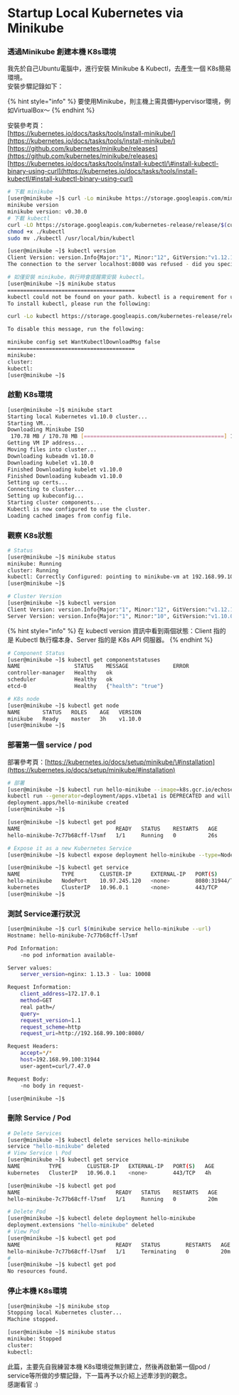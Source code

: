 # Startup Local Kubernetes via Minikube

### 透過Minikube 創建本機 K8s環境

我先於自己Ubuntu電腦中，進行安裝 Minikube & Kubectl，去產生一個 K8s簡易環境。  
安裝步驟記錄如下：

{% hint style="info" %}
要使用Minikube，則主機上需具備Hypervisor環境，例如VirtualBox～
{% endhint %}

安裝參考頁：  
[https://kubernetes.io/docs/tasks/tools/install-minikube/](https://kubernetes.io/docs/tasks/tools/install-minikube/)  
[https://github.com/kubernetes/minikube/releases](https://github.com/kubernetes/minikube/releases)  
[https://kubernetes.io/docs/tasks/tools/install-kubectl/\#install-kubectl-binary-using-curl](https://kubernetes.io/docs/tasks/tools/install-kubectl/#install-kubectl-binary-using-curl)

```bash
# 下載 minikube
[user@minikube ~]$ curl -Lo minikube https://storage.googleapis.com/minikube/releases/v0.30.0/minikube-linux-amd64 && chmod +x minikube && sudo cp minikube /usr/local/bin/ && rm minikube
minikube version
minikube version: v0.30.0
# 下載 kubectl
curl -LO https://storage.googleapis.com/kubernetes-release/release/$(curl -s https://storage.googleapis.com/kubernetes-release/release/stable.txt)/bin/linux/amd64/kubectl
chmod +x ./kubectl
sudo mv ./kubectl /usr/local/bin/kubectl

[user@minikube ~]$ kubectl version
Client Version: version.Info{Major:"1", Minor:"12", GitVersion:"v1.12.1", GitCommit:"4ed3216f3ec431b140b1d899130a69fc671678f4", GitTreeState:"clean", BuildDate:"2018-10-05T16:46:06Z", GoVersion:"go1.10.4", Compiler:"gc", Platform:"linux/amd64"}
The connection to the server localhost:8080 was refused - did you specify the right host or port?
```

```bash
# 如僅安裝 minikube，執行時會提醒需安裝 kubectl。
[user@minikube ~]$ minikube status
========================================
kubectl could not be found on your path. kubectl is a requirement for using minikube
To install kubectl, please run the following:

curl -Lo kubectl https://storage.googleapis.com/kubernetes-release/release/v1.10.0/bin/linux/amd64/kubectl && chmod +x kubectl && sudo cp kubectl /usr/local/bin/ && rm kubectl

To disable this message, run the following:

minikube config set WantKubectlDownloadMsg false
========================================
minikube:
cluster:
kubectl:
[user@minikube ~]$
```

### 啟動 K8s環境

```bash
[user@minikube ~]$ minikube start
Starting local Kubernetes v1.10.0 cluster...
Starting VM...
Downloading Minikube ISO
 170.78 MB / 170.78 MB [============================================] 100.00% 0s
Getting VM IP address...
Moving files into cluster...
Downloading kubeadm v1.10.0
Downloading kubelet v1.10.0
Finished Downloading kubelet v1.10.0
Finished Downloading kubeadm v1.10.0
Setting up certs...
Connecting to cluster...
Setting up kubeconfig...
Starting cluster components...
Kubectl is now configured to use the cluster.
Loading cached images from config file.

```

### 觀察 K8s狀態

```bash
# Status
[user@minikube ~]$ minikube status
minikube: Running
cluster: Running
kubectl: Correctly Configured: pointing to minikube-vm at 192.168.99.100
[user@minikube ~]$

# Cluster Version
[user@minikube ~]$ kubectl version
Client Version: version.Info{Major:"1", Minor:"12", GitVersion:"v1.12.1", GitCommit:"4ed3216f3ec431b140b1d899130a69fc671678f4", GitTreeState:"clean", BuildDate:"2018-10-05T16:46:06Z", GoVersion:"go1.10.4", Compiler:"gc", Platform:"linux/amd64"}
Server Version: version.Info{Major:"1", Minor:"10", GitVersion:"v1.10.0", GitCommit:"fc32d2f3698e36b93322a3465f63a14e9f0eaead", GitTreeState:"clean", BuildDate:"2018-03-26T16:44:10Z", GoVersion:"go1.9.3", Compiler:"gc", Platform:"linux/amd64"}

```

{% hint style="info" %}
在 kubectl version 資訊中看到兩個狀態：Client 指的是 Kubectl 執行檔本身、Server 指的是 K8s API 伺服器。
{% endhint %}

```bash
# Component Status
[user@minikube ~]$ kubectl get componentstatuses
NAME                 STATUS    MESSAGE              ERROR
controller-manager   Healthy   ok
scheduler            Healthy   ok
etcd-0               Healthy   {"health": "true"}

# K8s node
[user@minikube ~]$ kubectl get node
NAME       STATUS   ROLES    AGE   VERSION
minikube   Ready    master   3h    v1.10.0
[user@minikube ~]$
```

### 部署第一個 service / pod

部署參考頁：[https://kubernetes.io/docs/setup/minikube/\#installation](https://kubernetes.io/docs/setup/minikube/#installation)

```bash
# 部署
[user@minikube ~]$ kubectl run hello-minikube --image=k8s.gcr.io/echoserver:1.10 --port=8080
kubectl run --generator=deployment/apps.v1beta1 is DEPRECATED and will be removed in a future version. Use kubectl create instead.
deployment.apps/hello-minikube created
[user@minikube ~]$

[user@minikube ~]$ kubectl get pod
NAME                              READY   STATUS    RESTARTS   AGE
hello-minikube-7c77b68cff-l7smf   1/1     Running   0          26s

# Expose it as a new Kubernetes Service
[user@minikube ~]$ kubectl expose deployment hello-minikube --type=NodePort service/hello-minikube exposed

[user@minikube ~]$ kubectl get service
NAME             TYPE        CLUSTER-IP      EXTERNAL-IP   PORT(S)          AGE
hello-minikube   NodePort    10.97.245.120   <none>        8080:31944/TCP   9s
kubernetes       ClusterIP   10.96.0.1       <none>        443/TCP          4h
[user@minikube ~]$
```

### 測試 Service運行狀況

```bash
[user@minikube ~]$ curl $(minikube service hello-minikube --url)
Hostname: hello-minikube-7c77b68cff-l7smf

Pod Information:
	-no pod information available-

Server values:
	server_version=nginx: 1.13.3 - lua: 10008

Request Information:
	client_address=172.17.0.1
	method=GET
	real path=/
	query=
	request_version=1.1
	request_scheme=http
	request_uri=http://192.168.99.100:8080/

Request Headers:
	accept=*/*
	host=192.168.99.100:31944
	user-agent=curl/7.47.0

Request Body:
	-no body in request-

[user@minikube ~]$
```

### 刪除 Service / Pod

```bash
# Delete Services
[user@minikube ~]$ kubectl delete services hello-minikube
service "hello-minikube" deleted
# View Service \ Pod
[user@minikube ~]$ kubectl get service
NAME         TYPE        CLUSTER-IP   EXTERNAL-IP   PORT(S)   AGE
kubernetes   ClusterIP   10.96.0.1    <none>        443/TCP   4h

[user@minikube ~]$ kubectl get pod
NAME                              READY   STATUS    RESTARTS   AGE
hello-minikube-7c77b68cff-l7smf   1/1     Running   0          20m

# Delete Pod
[user@minikube ~]$ kubectl delete deployment hello-minikube
deployment.extensions "hello-minikube" deleted
# View Pod
[user@minikube ~]$ kubectl get pod
NAME                              READY   STATUS        RESTARTS   AGE
hello-minikube-7c77b68cff-l7smf   1/1     Terminating   0          20m
# 
[user@minikube ~]$ kubectl get pod
No resources found.


```

### 停止本機 K8s環境

```bash
[user@minikube ~]$ minikube stop
Stopping local Kubernetes cluster...
Machine stopped.

[user@minikube ~]$ minikube status
minikube: Stopped
cluster:
kubectl:
```

此篇，主要先自我練習本機 K8s環境從無到建立，然後再啟動第一個pod / service等所做的步驟記錄，下一篇再予以介紹上述牽涉到的觀念。  
感謝看官 :\)

